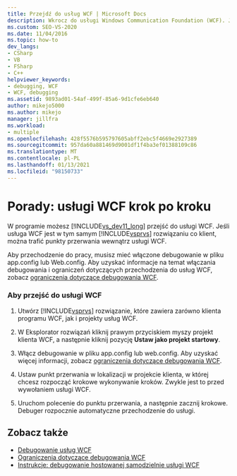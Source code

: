 ```yaml
---
title: Przejdź do usług WCF | Microsoft Docs
description: Wkrocz do usługi Windows Communication Foundation (WCF). Jeśli znajduje się w tym samym rozwiązaniu programu Visual Studio, co klient, trafij punkty przerwania wewnątrz usługi WCF.
ms.custom: SEO-VS-2020
ms.date: 11/04/2016
ms.topic: how-to
dev_langs:
- CSharp
- VB
- FSharp
- C++
helpviewer_keywords:
- debugging, WCF
- WCF, debugging
ms.assetid: 9893ad01-54af-499f-85a6-9d1cfe6eb640
author: mikejo5000
ms.author: mikejo
manager: jillfra
ms.workload:
- multiple
ms.openlocfilehash: 428f5576b595797605abff2ebc5f4669e2927389
ms.sourcegitcommit: 957da60a881469d9001df1f4ba3ef01388109c86
ms.translationtype: MT
ms.contentlocale: pl-PL
ms.lasthandoff: 01/13/2021
ms.locfileid: "98150733"
---
```

# <a name="how-to-step-into-wcf-services"></a>Porady: usługi WCF krok po kroku
W programie możesz [!INCLUDE[vs_dev11_long](../data-tools/includes/vs_dev11_long_md.md)] przejść do usługi WCF. Jeśli usługa WCF jest w tym samym [!INCLUDE[vsprvs](../code-quality/includes/vsprvs_md.md)] rozwiązaniu co klient, można trafić punkty przerwania wewnątrz usługi WCF.

 Aby przechodzenie do pracy, musisz mieć włączone debugowanie w pliku app.config lub Web.config. Aby uzyskać informacje na temat włączania debugowania i ograniczeń dotyczących przechodzenia do usług WCF, zobacz [ograniczenia dotyczące debugowania WCF](../debugger/limitations-on-wcf-debugging.md).

### <a name="to-step-into-a-wcf-service"></a>Aby przejść do usługi WCF

1. Utwórz [!INCLUDE[vsprvs](../code-quality/includes/vsprvs_md.md)] rozwiązanie, które zawiera zarówno klienta programu WCF, jak i projekty usług WCF.

2. W Eksplorator rozwiązań kliknij prawym przyciskiem myszy projekt klienta WCF, a następnie kliknij pozycję **Ustaw jako projekt startowy**.

3. Włącz debugowanie w pliku app.config lub web.config. Aby uzyskać więcej informacji, zobacz [ograniczenia dotyczące debugowania WCF](../debugger/limitations-on-wcf-debugging.md).

4. Ustaw punkt przerwania w lokalizacji w projekcie klienta, w której chcesz rozpocząć krokowe wykonywanie kroków. Zwykle jest to przed wywołaniem usługi WCF.

5. Uruchom polecenie do punktu przerwania, a następnie zacznij krokowe. Debuger rozpocznie automatyczne przechodzenie do usługi.

## <a name="see-also"></a>Zobacz także
- [Debugowanie usług WCF](../debugger/debugging-wcf-services.md)
- [Ograniczenia dotyczące debugowania WCF](../debugger/limitations-on-wcf-debugging.md)
- [Instrukcje: debugowanie hostowanej samodzielnie usługi WCF](../debugger/how-to-debug-a-self-hosted-wcf-service.md)